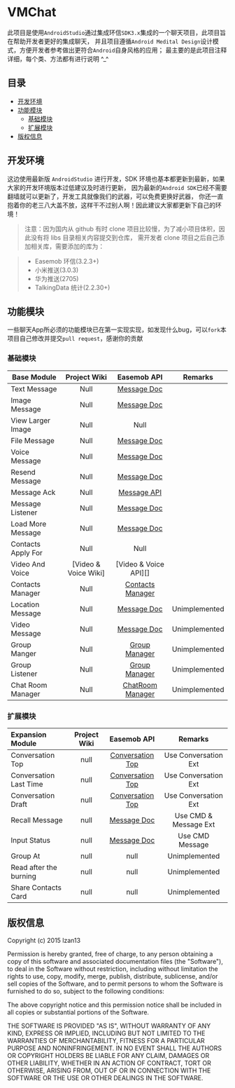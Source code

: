 VMChat
======
此项目是使用`AndroidStudio`通过集成环信`SDK3.x`集成的一个聊天项目，此项目旨在帮助开发者更好的集成聊天，
并且项目遵循`Android Medital Design`设计模式，方便开发者参考做出更符合`Android`自身风格的应用；
最主要的是此项目注释详细，每个类、方法都有进行说明 ^_^

目录
-------
- [开发环境](#开发环境)
- [功能模块](#功能模块)
    - [基础模块](#基础模块)
    - [扩展模块](#扩展模块)
- [版权信息](#版权信息)

开发环境
----
这边使用最新版 `AndroidStudio` 进行开发，SDK 环境也基本都更新到最新，如果大家的开发环境版本过低建议及时进行更新，
因为最新的`Android SDK`已经不需要翻墙就可以更新了，开发工具就像我们的武器，可以免费更换好武器，
你还一直抱着你的老三八大盖不放，这样干不过别人啊！因此建议大家都更新下自己的环境！

>注意：因为国内从 github 有时 clone 项目比较慢，为了减小项目体积，因此没有将 libs 目录相关内容提交到仓库，
需开发者 clone 项目之后自己添加相关库，需要添加的库为：

>- Easemob 环信(3.2.3+)
>- 小米推送(3.0.3)
>- 华为推送(2705)
>- TalkingData 统计(2.2.30+)


功能模块
----
一些聊天App所必须的功能模块已在第一实现实现，如发现什么bug，可以`fork`本项目自己修改并提交`pull request`，感谢你的贡献

### 基础模块
| Base Module        | Project Wiki            | Easemob API           |    Remarks    |
|--------------------|:-----------------------:|:---------------------:|:-------------:|
| Text Message       | Null                    | [Message Doc][]       |               |
| Image Message      | Null                    | [Message Doc][]       |               |
| View Larger Image  | Null                    | Null                  |               |
| File Message       | Null                    | [Message Doc][]       |               |
| Voice Message      | Null                    | [Message Doc][]       |               |
| Resend Message     | Null                    | [Message Doc][]       |               |
| Message Ack        | Null                    | [Message API][]       |               |
| Message Listener   | Null                    | [Message Doc][]       |               |
| Load More Message  | Null                    | [Message Doc][]       |               |
| Contacts Apply For | Null                    | Null                  |               |
| Video And Voice    | [Video & Voice Wiki]    | [Video & Voice API][] |               |
| Contacts Manager   | Null                    | [Contacts Manager][]  |               |
| Location Message   | Null                    | [Message Doc][]       | Unimplemented |
| Video Message      | Null                    | [Message Doc][]       | Unimplemented |
| Group Manger       | Null                    | [Group Manager][]     | Unimplemented |
| Group Listener     | Null                    | [Group Manager][]     | Unimplemented |
| Chat Room Manager  | Null                    | [ChatRoom Manager][]  | Unimplemented |

### 扩展模块
| Expansion Module          | Project Wiki         | Easemob API         |        Remarks         |
|:--------------------------|:--------------------:|:-------------------:|:----------------------:|
| Conversation Top          | null                 | [Conversation Top]  | Use Conversation Ext   |
| Conversation Last Time    | null                 | [Conversation Top]  | Use Conversation Ext   |
| Conversation Draft        | null                 | [Conversation Top]  | Use Conversation Ext   |
| Recall Message            | null                 | [Message Doc]       | Use CMD & Message Ext  |
| Input Status              | null                 | [Message Doc]       | Use CMD Message        |
| Group At                  | null                 | null                | Unimplemented          |
| Read after the burning    | null                 | null                | Unimplemented          |
| Share Contacts Card       | null                 | null                | Unimplemented          |


版权信息
----

Copyright (c) 2015 lzan13

Permission is hereby granted, free of charge, to any person obtaining a copy of this software and associated documentation files (the "Software"), to deal in the Software without restriction, including without limitation the rights to use, copy, modify, merge, publish, distribute, sublicense, and/or sell copies of the Software, and to permit persons to whom the Software is furnished to do so, subject to the following conditions:

The above copyright notice and this permission notice shall be included in all copies or substantial portions of the Software.

THE SOFTWARE IS PROVIDED "AS IS", WITHOUT WARRANTY OF ANY KIND, EXPRESS OR IMPLIED, INCLUDING BUT NOT LIMITED TO THE WARRANTIES OF MERCHANTABILITY, FITNESS FOR A PARTICULAR PURPOSE AND NONINFRINGEMENT. IN NO EVENT SHALL THE AUTHORS OR COPYRIGHT HOLDERS BE LIABLE FOR ANY CLAIM, DAMAGES OR OTHER LIABILITY, WHETHER IN AN ACTION OF CONTRACT, TORT OR OTHERWISE, ARISING FROM, OUT OF OR IN CONNECTION WITH THE SOFTWARE OR THE USE OR OTHER DEALINGS IN THE SOFTWARE.


[Message API]: http://www.easemob.com/apidoc/android/chat3.0/classcom_1_1hyphenate_1_1chat_1_1_e_m_message.html 'Message API'
[Message Doc]: http://docs.easemob.com/im/200androidclientintegration/50singlechat 'Message '
[Call Wiki]: https://github.com/lzan13/MLChat/wiki/VideoAndVoice 'Call Wiki'
[Call API]: http://docs.easemob.com/im/200androidclientintegration/80audiovideo 'Call API'
[Contacts Manager]: http://docs.easemob.com/im/200androidclientintegration/60buddymgmt 'Contacts Manager'
[Group Manager]: http://docs.easemob.com/im/200androidclientintegration/70groupchat 'Group Manager'
[ChatRoom Manager]: http://docs.easemob.com/im/200androidclientintegration/75chatroom 'ChatRoom Manager'

[Conversation Top]: http://www.easemob.com/apidoc/android/chat3.0/classcom_1_1hyphenate_1_1chat_1_1_e_m_conversation.html 'Conversation Top'
